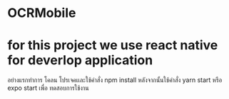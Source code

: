 # OCRMobile 
# for this project we use react native for deverlop application


อย่างแรกทำการ โคลน โปรเจคเเละใช้คำสั่ง npm install 
หลังจากนั้นใช้คำสั่ง yarn start หรือ expo start เพื่อ ทดสอบการใช้งาน
